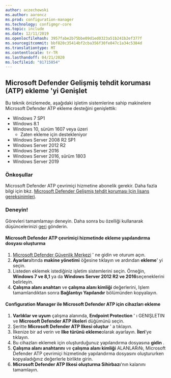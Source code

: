 ```yaml
---
author: aczechowski
ms.author: aaroncz
ms.prod: configuration-manager
ms.technology: configmgr-core
ms.topic: include
ms.date: 12/11/2019
ms.openlocfilehash: 3957fabe2b75bbe09d1ed0323a51b241b2ef377f
ms.sourcegitcommit: bbf820c35414bf2cba356f30fe047c1a34c5384d
ms.translationtype: MT
ms.contentlocale: tr-TR
ms.lasthandoff: 04/21/2020
ms.locfileid: "81715854"
---
```

## <a name="expand-microsoft-defender-advanced-threat-protection-atp-onboarding"></a><a name="bkmk_atp"></a>Microsoft Defender Gelişmiş tehdit koruması (ATP) ekleme 'yi Genişlet

Bu teknik önizlemede, aşağıdaki işletim sistemlerine sahip makinelere Microsoft Defender ATP ekleme desteğini genişlettik:

- Windows 7 SP1
- Windows 8.1
- Windows 10, sürüm 1607 veya üzeri
   - Zaten ekleme için destekleniyor
- Windows Server 2008 R2 SP1
- Windows Server 2012 R2
- Windows Server 2016
- Windows Server 2016, sürüm 1803
- Windows Server 2019

### <a name="prerequisites"></a>Önkoşullar

 Microsoft Defender ATP çevrimiçi hizmetine abonelik gerekir. Daha fazla bilgi için bkz. [Microsoft Defender Gelişmiş tehdit koruması Için lisans gereksinimleri](https://docs.microsoft.com/windows/security/threat-protection/microsoft-defender-atp/minimum-requirements#licensing-requirements).


### <a name="try-it-out"></a>Deneyin!

Görevleri tamamlamayı deneyin. Daha sonra bu özelliği kullanarak düşüncelerinizi [geri](../../../../understand/find-help.md#product-feedback) gönderin.

#### <a name="create-an-onboarding-configuration-file-in-microsoft-defender-atp-online-service"></a>Microsoft Defender ATP çevrimiçi hizmetinde ekleme yapılandırma dosyası oluşturma

1. [Microsoft Defender Güvenlik Merkezi](https://securitycenter.windows.com/) ' ne gidin ve oturum açın.
1. **Ayarlar**altında **makine yönetimi** öğesine tıklayın ve ardından **ekleme**' yi seçin.
1. Listeden eklemek istediğiniz işletim sistemlerini seçin. Örneğin, **Windows 7 ve 8,1** ya da **Windows Server 2012 R2 ve 2016**seçeneklerini belirleyin.
1. **Çalışma alanı anahtarı** ve **çalışma alanı kimliği** değerlerini, Işlem tamamlandıktan sonra **Bağlantıyı Yapılandır** bölümünden kopyalayın.

#### <a name="onboard-devices-for-microsoft-defender-atp-with-configuration-manager"></a>Configuration Manager ile Microsoft Defender ATP için cihazları ekleme

1. **Varlıklar ve uyum** çalışma alanında, **Endpoint Protection** ' ı GENIŞLETIN ve **Microsoft Defender ATP ilkeleri** düğümünü seçin.
1. Şeritte **Microsoft Defender ATP Ilkesi oluştur** ' a tıklayın.
1. İlkenize bir ad verin ve **Ilke türünü** **ekleme**olarak ayarlayın. **İleri**’ye tıklayın.
1. Bu cihazları eklemek için oluşturduğunuz yapılandırma dosyasına **gidin** .
1. **Çalışma alanı anahtarını** ve **çalışma alanı kimliği** ALANLARıNı, Microsoft Defender ATP çevrimiçi hizmetinde yapılandırma dosyasını oluştururken kopyaladığınız değerlerle birlikte girin.
1. **Microsoft Defender ATP Ilkesi oluşturma Sihirbazı**'nın kalanını tamamlayın.
